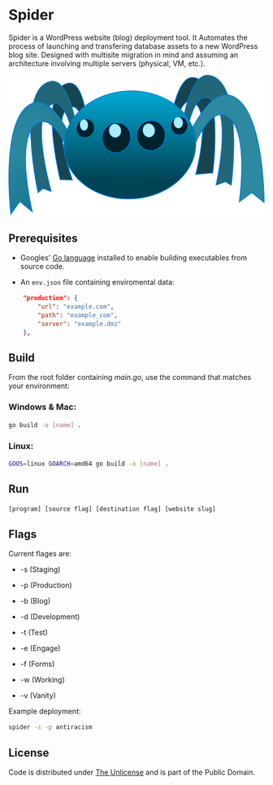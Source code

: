 # Spider

Spider is a WordPress website (blog) deployment tool. It Automates the process of launching and transfering database assets to a new WordPress blog site. Designed with multisite migration in mind and assuming an architecture involving multiple servers (physical, VM, etc.).

![Spider](spider.webp)

## Prerequisites

- Googles' [Go language](https://go.dev) installed to enable building executables from source code.

- An `env.json` file containing enviromental data:

```json
	"production": {
		"url": "example.com",
		"path": "example_com",
		"server": "example.dmz"
	},
```

## Build

From the root folder containing *main.go*, use the command that matches your environment:

### Windows & Mac:

```bash
go build -o [name] .
```

### Linux:

```bash
GOOS=linux GOARCH=amd64 go build -o [name] .
```

## Run

```bash
[program] [source flag] [destination flag] [website slug]
```

## Flags

Current flages are:

- -s (Staging)

- -p (Production)

- -b (Blog)

- -d (Development)

- -t (Test)

- -e (Engage)

- -f (Forms)

- -w (Working)

- -v (Vanity)

Example deployment:

```bash
spider -s -p antiracism
```

## License

Code is distributed under [The Unlicense](https://github.com/farghul/spider/blob/main/LICENSE.md) and is part of the Public Domain.
